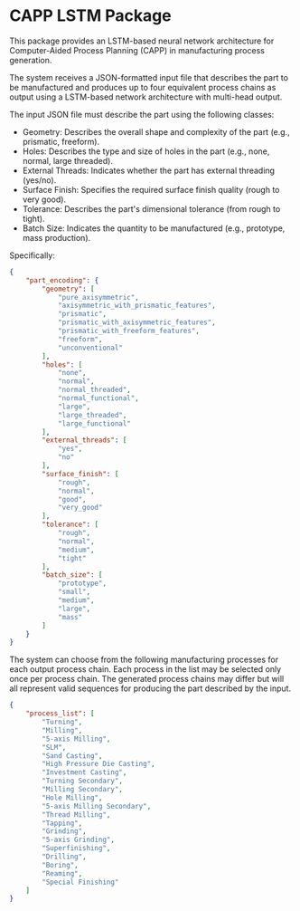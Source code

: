 # CAPP LSTM Package
This package provides an LSTM-based neural network architecture for Computer-Aided Process Planning (CAPP) in manufacturing process generation.

The system receives a JSON-formatted input file that describes the part to be manufactured and produces up to four equivalent process chains as output using a LSTM-based network architecture with multi-head output.

The input JSON file must describe the part using the following classes:
* Geometry: Describes the overall shape and complexity of the part (e.g., prismatic, freeform).
* Holes: Describes the type and size of holes in the part (e.g., none, normal, large threaded).
* External Threads: Indicates whether the part has external threading (yes/no).
* Surface Finish: Specifies the required surface finish quality (rough to very good).
* Tolerance: Describes the part's dimensional tolerance (from rough to tight).
* Batch Size: Indicates the quantity to be manufactured (e.g., prototype, mass production).

Specifically:
```JSON
{
    "part_encoding": {
        "geometry": [
            "pure_axisymmetric",
            "axisymmetric_with_prismatic_features",
            "prismatic",
            "prismatic_with_axisymmetric_features",
            "prismatic_with_freeform_features",
            "freeform",
            "unconventional"
        ],
        "holes": [
            "none",
            "normal",
            "normal_threaded",
            "normal_functional",
            "large",
            "large_threaded",
            "large_functional"
        ],
        "external_threads": [
            "yes",
            "no"
        ],
        "surface_finish": [
            "rough",
            "normal",
            "good",
            "very_good"
        ],
        "tolerance": [
            "rough",
            "normal",
            "medium",
            "tight"
        ],
        "batch_size": [
            "prototype",
            "small",
            "medium",
            "large",
            "mass"
        ]
    }
}
```

The system can choose from the following manufacturing processes for each output process chain. Each process in the list may be selected only once per process chain.
The generated process chains may differ but will all represent valid sequences for producing the part described by the input.

```JSON
{
    "process_list": [
        "Turning",
        "Milling",
        "5-axis Milling",
        "SLM",
        "Sand Casting",
        "High Pressure Die Casting",
        "Investment Casting",
        "Turning Secondary",
        "Milling Secondary",
        "Hole Milling",
        "5-axis Milling Secondary",
        "Thread Milling",
        "Tapping",
        "Grinding",
        "5-axis Grinding",
        "Superfinishing",
        "Drilling",
        "Boring",
        "Reaming",
        "Special Finishing"
    ]
}
```
